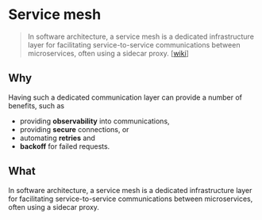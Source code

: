 # Service mesh 

> In software architecture, a service mesh is a dedicated infrastructure layer for facilitating service-to-service communications between microservices, often using a sidecar proxy. [[wiki](https://www.wikiwand.com/en/Service_mesh)]

## Why

Having such a dedicated communication layer can provide a number of benefits, such as 

* providing **observability** into communications, 
* providing **secure** connections, or 
* automating **retries** and 
* **backoff** for failed requests.

## What

In software architecture, a service mesh is a dedicated infrastructure layer for facilitating service-to-service communications between microservices, often using a sidecar proxy.

